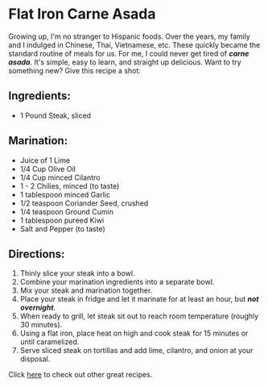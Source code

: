 Flat Iron Carne Asada
=====================

Growing up, I'm no stranger to Hispanic foods. Over the years, my family and I indulged in Chinese, Thai, Vietnamese, etc. These quickly became the standard routine of meals for us. For me, I could never get tired of **_carne asada_**. It's simple, easy to learn, and straight up delicious. Want to try something new? Give this recipe a shot:

## Ingredients:
- 1 Pound Steak, sliced

## Marination:
+ Juice of 1 Lime
+ 1/4 Cup Olive Oil
+ 1/4 Cup minced Cilantro
+ 1 - 2 Chilies, minced (to taste)
+ 1 tablespoon minced Garlic
+ 1/2 teaspoon Coriander Seed, crushed
+ 1/4 teaspoon Ground Cumin
+ 1 tablespoon pureed Kiwi
+ Salt and Pepper (to taste)

## Directions:
1. Thinly slice your steak into a bowl.
2. Combine your marination ingredients into a separate bowl.
3. Mix your steak and marination together.
4. Place your steak in fridge and let it marinate for at least an hour, but **_not overnight_**.
5. When ready to grill, let steak sit out to reach room temperature (roughly 30 minutes).
6. Using a flat iron, place heat on high and cook steak for 15 minutes or until caramelized.
7. Serve sliced steak on tortillas and add lime, cilantro, and onion at your disposal.

Click [here](http://allrecipes.com) to check out other great recipes.